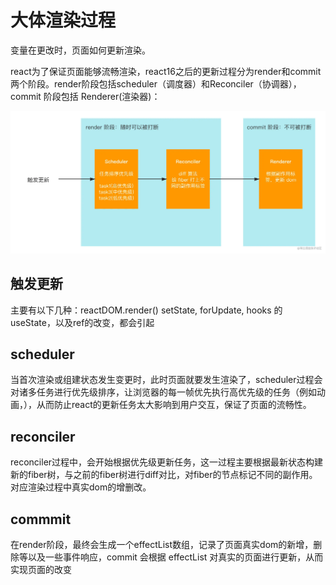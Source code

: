 # 大体渲染过程

变量在更改时，页面如何更新渲染。

react为了保证页面能够流畅渲染，react16之后的更新过程分为render和commit两个阶段。render阶段包括scheduler（调度器）和Reconciler（协调器），commit 阶段包括 Renderer(渲染器)：

![渲染过程](../imgs/渲染过程.webp)

## 触发更新

主要有以下几种：reactDOM.render() setState, forUpdate, hooks 的useState，以及ref的改变，都会引起

## scheduler

当首次渲染或组建状态发生变更时，此时页面就要发生渲染了，scheduler过程会对诸多任务进行优先级排序，让浏览器的每一帧优先执行高优先级的任务（例如动画，），从而防止react的更新任务太大影响到用户交互，保证了页面的流畅性。

## reconciler

reconciler过程中，会开始根据优先级更新任务，这一过程主要根据最新状态构建新的fiber树，与之前的fiber树进行diff对比，对fiber的节点标记不同的副作用。对应渲染过程中真实dom的增删改。

## commmit

在render阶段，最终会生成一个effectList数组，记录了页面真实dom的新增，删除等以及一些事件响应，commit 会根据 effectList 对真实的页面进行更新，从而实现页面的改变